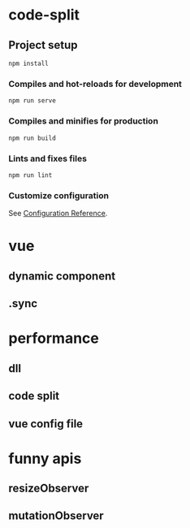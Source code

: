 # code-split

## Project setup
```
npm install
```

### Compiles and hot-reloads for development
```
npm run serve
```

### Compiles and minifies for production
```
npm run build
```

### Lints and fixes files
```
npm run lint
```

### Customize configuration
See [Configuration Reference](https://cli.vuejs.org/config/).



# vue
## dynamic component
## .sync

# performance
## dll
## code split
## vue config file

# funny apis
## resizeObserver
## mutationObserver